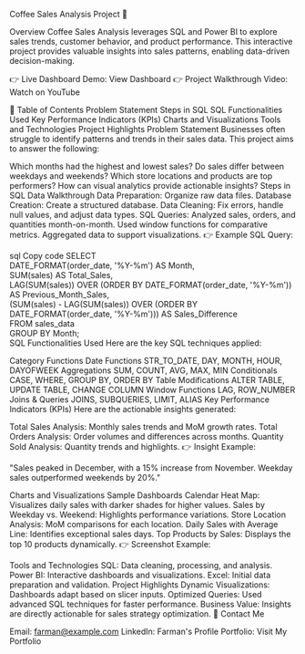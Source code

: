 Coffee Sales Analysis Project 🚀


Overview
Coffee Sales Analysis leverages SQL and Power BI to explore sales trends, customer behavior, and product performance. This interactive project provides valuable insights into sales patterns, enabling data-driven decision-making.

👉 Live Dashboard Demo: View Dashboard
👉 Project Walkthrough Video: Watch on YouTube

📌 Table of Contents
Problem Statement
Steps in SQL
SQL Functionalities Used
Key Performance Indicators (KPIs)
Charts and Visualizations
Tools and Technologies
Project Highlights
Problem Statement
Businesses often struggle to identify patterns and trends in their sales data. This project aims to answer the following:

Which months had the highest and lowest sales?
Do sales differ between weekdays and weekends?
Which store locations and products are top performers?
How can visual analytics provide actionable insights?
Steps in SQL
Data Walkthrough
Data Preparation: Organize raw data files.
Database Creation: Create a structured database.
Data Cleaning: Fix errors, handle null values, and adjust data types.
SQL Queries:
Analyzed sales, orders, and quantities month-on-month.
Used window functions for comparative metrics.
Aggregated data to support visualizations.
👉 Example SQL Query:

sql
Copy code
SELECT  
    DATE_FORMAT(order_date, '%Y-%m') AS Month,  
    SUM(sales) AS Total_Sales,  
    LAG(SUM(sales)) OVER (ORDER BY DATE_FORMAT(order_date, '%Y-%m')) AS Previous_Month_Sales,  
    (SUM(sales) - LAG(SUM(sales)) OVER (ORDER BY DATE_FORMAT(order_date, '%Y-%m'))) AS Sales_Difference  
FROM sales_data  
GROUP BY Month;  
SQL Functionalities Used
Here are the key SQL techniques applied:

Category	Functions
Date Functions	STR_TO_DATE, DAY, MONTH, HOUR, DAYOFWEEK
Aggregations	SUM, COUNT, AVG, MAX, MIN
Conditionals	CASE, WHERE, GROUP BY, ORDER BY
Table Modifications	ALTER TABLE, UPDATE TABLE, CHANGE COLUMN
Window Functions	LAG, ROW_NUMBER
Joins & Queries	JOINS, SUBQUERIES, LIMIT, ALIAS
Key Performance Indicators (KPIs)
Here are the actionable insights generated:

Total Sales Analysis: Monthly sales trends and MoM growth rates.
Total Orders Analysis: Order volumes and differences across months.
Quantity Sold Analysis: Quantity trends and highlights.
👉 Insight Example:

"Sales peaked in December, with a 15% increase from November. Weekday sales outperformed weekends by 20%."

Charts and Visualizations
Sample Dashboards
Calendar Heat Map: Visualizes daily sales with darker shades for higher values.
Sales by Weekday vs. Weekend: Highlights performance variations.
Store Location Analysis: MoM comparisons for each location.
Daily Sales with Average Line: Identifies exceptional sales days.
Top Products by Sales: Displays the top 10 products dynamically.
👉 Screenshot Example:


Tools and Technologies
SQL: Data cleaning, processing, and analysis.
Power BI: Interactive dashboards and visualizations.
Excel: Initial data preparation and validation.
Project Highlights
Dynamic Visualizations: Dashboards adapt based on slicer inputs.
Optimized Queries: Used advanced SQL techniques for faster performance.
Business Value: Insights are directly actionable for sales strategy optimization.
📧 Contact Me

Email: farman@example.com
LinkedIn: Farman's Profile
Portfolio: Visit My Portfolio
